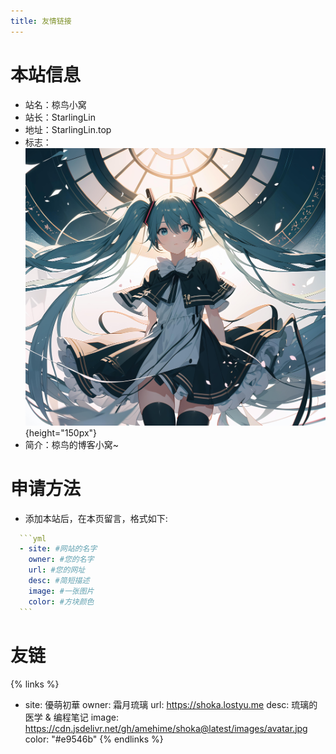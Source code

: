 ```yaml
---
title: 友情链接
---
```


# 本站信息

+ 站名：椋鸟小窝
+ 站长：StarlingLin
+ 地址：StarlingLin.top
+ 标志：![](/images/avatar.jpg){height="150px"}
+ 简介：椋鸟的博客小窝~

# 申请方法

+ 添加本站后，在本页留言，格式如下:

`````yml 申请方法
  ```yml
  - site: #网站的名字
    owner: #您的名字
    url: #您的网址
    desc: #简短描述
    image: #一张图片
    color: #方块颜色
  ```
`````

# 友链

{% links %}
- site: 優萌初華
  owner: 霜月琉璃
  url: https://shoka.lostyu.me
  desc: 琉璃的医学 & 编程笔记
  image: https://cdn.jsdelivr.net/gh/amehime/shoka@latest/images/avatar.jpg
  color: "#e9546b"
{% endlinks %}